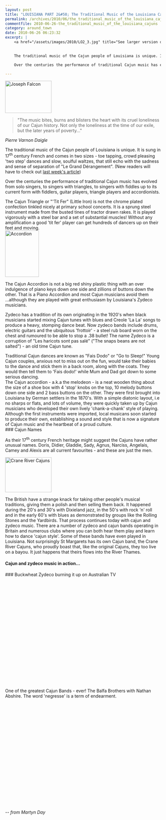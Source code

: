 ```yaml
---
layout: post
title: "LOUISIANA PART 2&#58; The Traditional Music of the Louisiana Cajuns"
permalink: /archives/2010/06/the_traditional_music_of_the_louisiana_cajuns.html
commentfile: 2010-06-26-the_traditional_music_of_the_louisiana_cajuns
category: around_town
date: 2010-06-26 06:23:32
excerpt: |
    <a href="/assets/images/2010/LO2_3.jpg" title="See larger version of - Joseph Falcon"><img src="/assets/images/2010/LO2_3_thumb.jpg" width="150" height="104" alt="Joseph Falcon" class="photo right" /></a>
    
    
    The traditional music of the Cajun people of Louisiana is unique. It is sung in 17<sup>th</sup> century French and comes in two sizes - toe tapping, crowd pleasing 'two step' dances and slow, soulful waltzes, that still echo with the sadness and sense of separation of "Le Grand D&#233;rangement". (New readers will have to check out <a href="https://stmargarets.london/archives/2010/06/louisiana_part_1_le_grand_drangement_of_1755.html.">last week's article</a>)
    
    Over the centuries the performance of traditional Cajun music has evolved from solo singers, to singers with triangles, to singers with fiddles up to its current form with fiddlers, guitar players, triangle players and accordionists.

---
```


<a href="/assets/images/2010/LO2_3.jpg" title="See larger version of - Joseph Falcon"><img src="/assets/images/2010/LO2_3_thumb.jpg" width="150" height="104" alt="Joseph Falcon" class="photo right" /></a>

> "The music bites, burns and blisters the heart with its cruel loneliness of our Cajun history. Not only the loneliness at the time of our exile, but the later years of poverty..."

<cite>Pierre Varnon Daigle</cite>

The traditional music of the Cajun people of Louisiana is unique. It is sung in 17<sup>th</sup> century French and comes in two sizes - toe tapping, crowd pleasing 'two step' dances and slow, soulful waltzes, that still echo with the sadness and sense of separation of "Le Grand Dérangement". (New readers will have to check out [last week's article](https://stmargarets.london/archives/2010/06/louisiana_part_1_le_grand_drangement_of_1755.html.))

Over the centuries the performance of traditional Cajun music has evolved from solo singers, to singers with triangles, to singers with fiddles up to its current form with fiddlers, guitar players, triangle players and accordionists.

<div markdown="1" class="box">
The Cajun Triangle or "'Tit Fer" (Little Iron) is not the chrome plated confection tinkled nicely at primary school concerts. It is a sprung steel instrument made from the busted tines of tractor drawn rakes. It is played vigorously with a steel bar and a set of substantial muscles! Without any amplification a good 'tit fer' player can get hundreds of dancers up on their feet and moving.

</div>
<a href="/assets/images/2010/LO2_1.jpg" title="See larger version of - Accordian"><img src="/assets/images/2010/LO2_1_thumb.jpg" width="109" height="150" alt="Accordion " class="photo right" /></a>

The Cajun Accordion is not a big red shiny plastic thing with an over indulgence of piano keys down one side and zillions of buttons down the other. That is a Piano Accordion and most Cajun musicians avoid them ...although they are played with great enthusiasm by Louisiana's Zydeco musicians.

Zydeco has a tradition of its own originating in the 1920's when black musicians started mixing Cajun tunes with blues and Creole 'La La' songs to produce a heavy, stomping dance beat. Now zydeco bands include drums, electric guitars and the ubiquitous 'frottoir' - a steel rub board worn on the chest and rumoured to be able to stop a .38 bullet! The name Zydeco is a corruption of "Les haricots sont pas salé" ("The snaps beans are not salted") - an old time Cajun tune.

<div markdown="1" class="box">
Traditional Cajun dances are known as "Fais Dodo" or "Go to Sleep!" Young Cajun couples, anxious not to miss out on the fun, would take their babies to the dance and stick them in a back room, along with the coats. They would then tell them to 'Fais dodo!' while Mum and Dad got down to some serious dancing.

</div>
The Cajun accordion - a.k.a the melodeon - is a neat wooden thing about the size of a shoe box with 4 'stop' knobs on the top, 10 melody buttons down one side and 2 bass buttons on the other. They were first brought into Louisiana by German settlers in the 1870's. With a simple diatonic layout, i.e no sharps or flats, and lots of volume, they were quickly taken up by Cajun musicians who developed their own lively 'chank-a-chank' style of playing. Although the first instruments were imported, local musicans soon started to produce their own, establishing a sound and style that is now a signature of Cajun music and the heartbeat of a proud culture.

<div markdown="1" class="box">
### Cajun Names

As their 17<sup>th</sup> century French heritage might suggest the Cajuns have rather unusual names. Doris, Didier, Gladdie, Sady, Agnus, Narciss, Angelais, Camey and Alexis are all current favourites - and these are just the men.

</div>
<a href="/assets/images/2010/LO2_2.jpg" title="See larger version of - Crane River Cajuns"><img src="/assets/images/2010/LO2_2_thumb.jpg" width="150" height="113" alt="Crane River Cajuns" class="photo right" /></a>

The British have a strange knack for taking other people's musical traditions, giving them a polish and then selling them back. It happened during the 20's and 30's with Dixieland jazz, in the 50's with rock 'n' roll and in the early 60's with blues as demonstrated by groups like the Rolling Stones and the Yardbirds. That process continues today with cajun and zydeco music. There are a number of zydeco and cajun bands operating in Britain and numerous clubs where you can both hear them play and learn how to dance 'cajun style'. Some of these bands have even played in Louisiana. Not surprisingly St Margarets has its own Cajun band, the Crane River Cajuns, who proudly boast that, like the original Cajuns, they too live on a bayou. It just happens that theirs flows into the River Thames.

#### Cajun and zydeco music in action...

<div markdown="1" class="box">
### Buckwheat Zydeco burning it up on Australian TV

<object width="425" height="344">
<param name="movie" value="/assets/images/2010/kCBCPlXkqAI&hl=en_US&fs=1&rel=0"></param><param name="allowFullScreen" value="true"></param><param name="allowscriptaccess" value="always"></param><embed src="http://www.youtube.com/v/kCBCPlXkqAI&hl=en_US&fs=1&rel=0" type="application/x-shockwave-flash" allowscriptaccess="always" allowfullscreen="true" width="425" height="344"></embed></object>

One of the greatest Cajun Bands - ever! The Balfa Brothers with Nathan Abshire. The word 'negresse' is a term of endearment.

<object width="425" height="344">
<param name="movie" value="/assets/images/2010/RUI7LxZI650&hl=en_US&fs=1&rel=0"></param><param name="allowFullScreen" value="true"></param><param name="allowscriptaccess" value="always"></param><embed src="http://www.youtube.com/v/RUI7LxZI650&hl=en_US&fs=1&rel=0" type="application/x-shockwave-flash" allowscriptaccess="always" allowfullscreen="true" width="425" height="344"></embed></object>

</div>
<cite>-- from Martyn Day</cite>
